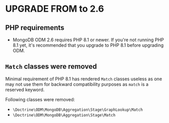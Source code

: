 # UPGRADE FROM to 2.6

## PHP requirements

* MongoDB ODM 2.6 requires PHP 8.1 or newer. If you're not running PHP 8.1 yet,
  it's recommended that you upgrade to PHP 8.1 before upgrading ODM.

## `Match` classes were removed

Minimal requirement of PHP 8.1 has rendered `Match` classes useless as one may
not use them for backward compatibility purposes as `match` is a reserved keyword.

Following classes were removed:
- `\Doctrine\ODM\MongoDB\Aggregation\Stage\GraphLookup\Match`
- `\Doctrine\ODM\MongoDB\Aggregation\Stage\Match`
